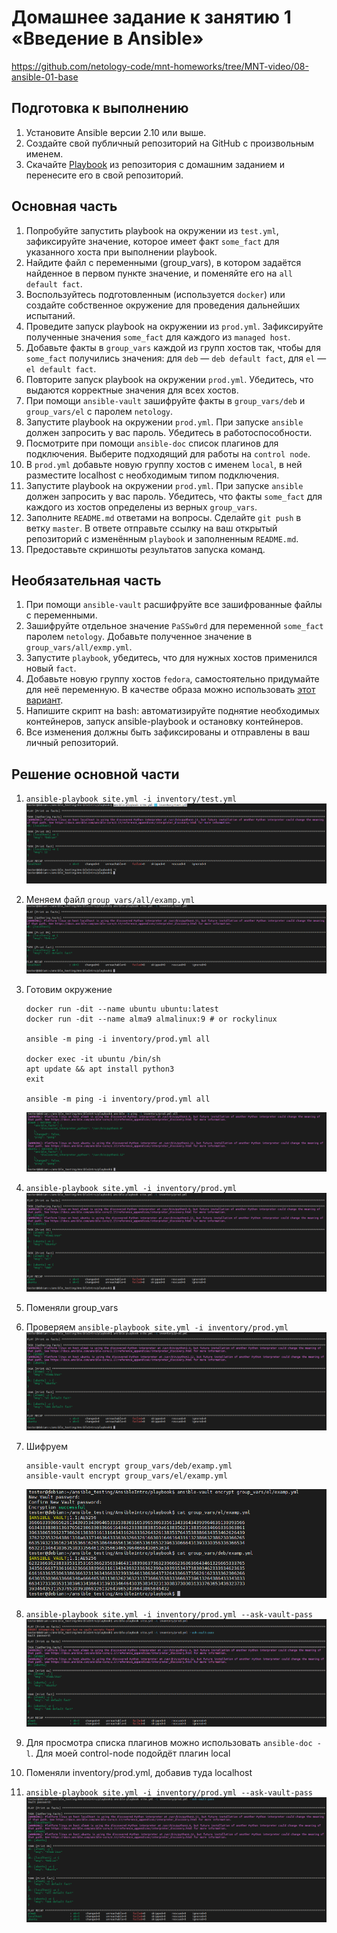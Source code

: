 # Домашнее задание к занятию 1 «Введение в Ansible»

https://github.com/netology-code/mnt-homeworks/tree/MNT-video/08-ansible-01-base

## Подготовка к выполнению

1. Установите Ansible версии 2.10 или выше.
2. Создайте свой публичный репозиторий на GitHub с произвольным именем.
3. Скачайте [Playbook](./playbook/) из репозитория с домашним заданием и перенесите его в свой репозиторий.

## Основная часть

1. Попробуйте запустить playbook на окружении из `test.yml`, зафиксируйте значение, которое имеет факт `some_fact` для указанного хоста при выполнении playbook.
2. Найдите файл с переменными (group_vars), в котором задаётся найденное в первом пункте значение, и поменяйте его на `all default fact`.
3. Воспользуйтесь подготовленным (используется `docker`) или создайте собственное окружение для проведения дальнейших испытаний.
4. Проведите запуск playbook на окружении из `prod.yml`. Зафиксируйте полученные значения `some_fact` для каждого из `managed host`.
5. Добавьте факты в `group_vars` каждой из групп хостов так, чтобы для `some_fact` получились значения: для `deb` — `deb default fact`, для `el` — `el default fact`.
6.  Повторите запуск playbook на окружении `prod.yml`. Убедитесь, что выдаются корректные значения для всех хостов.
7. При помощи `ansible-vault` зашифруйте факты в `group_vars/deb` и `group_vars/el` с паролем `netology`.
8. Запустите playbook на окружении `prod.yml`. При запуске `ansible` должен запросить у вас пароль. Убедитесь в работоспособности.
9. Посмотрите при помощи `ansible-doc` список плагинов для подключения. Выберите подходящий для работы на `control node`.
10. В `prod.yml` добавьте новую группу хостов с именем  `local`, в ней разместите localhost с необходимым типом подключения.
11. Запустите playbook на окружении `prod.yml`. При запуске `ansible` должен запросить у вас пароль. Убедитесь, что факты `some_fact` для каждого из хостов определены из верных `group_vars`.
12. Заполните `README.md` ответами на вопросы. Сделайте `git push` в ветку `master`. В ответе отправьте ссылку на ваш открытый репозиторий с изменённым `playbook` и заполненным `README.md`.
13. Предоставьте скриншоты результатов запуска команд.

## Необязательная часть

1. При помощи `ansible-vault` расшифруйте все зашифрованные файлы с переменными.
2. Зашифруйте отдельное значение `PaSSw0rd` для переменной `some_fact` паролем `netology`. Добавьте полученное значение в `group_vars/all/exmp.yml`.
3. Запустите `playbook`, убедитесь, что для нужных хостов применился новый `fact`.
4. Добавьте новую группу хостов `fedora`, самостоятельно придумайте для неё переменную. В качестве образа можно использовать [этот вариант](https://hub.docker.com/r/pycontribs/fedora).
5. Напишите скрипт на bash: автоматизируйте поднятие необходимых контейнеров, запуск ansible-playbook и остановку контейнеров.
6. Все изменения должны быть зафиксированы и отправлены в ваш личный репозиторий.


## Решение основной части

1. `ansible-playbook site.yml -i inventory/test.yml`
![task_1](./screens/task_1.png)

2. Меняем файл `group_vars/all/examp.yml`
![task_2](./screens/task_2.png)

3. Готовим окружение
    ```
    docker run -dit --name ubuntu ubuntu:latest
    docker run -dit --name alma9 almalinux:9 # or rockylinux

    ansible -m ping -i inventory/prod.yml all

    docker exec -it ubuntu /bin/sh
    apt update && apt install python3
    exit

    ansible -m ping -i inventory/prod.yml all
    ```
    ![task_3](./screens/task_3.png)

4. `ansible-playbook site.yml -i inventory/prod.yml`
![task_4](./screens/task_4.png)

5. Поменяли group_vars
6. Проверяем `ansible-playbook site.yml -i inventory/prod.yml`
    ![task_5](./screens/task_5.png)

7. Шифруем
    ```
    ansible-vault encrypt group_vars/deb/examp.yml
    ansible-vault encrypt group_vars/el/examp.yml
    ```
    ![task_7](./screens/task_7.png)

8. `ansible-playbook site.yml -i inventory/prod.yml --ask-vault-pass`
    ![task_8](./screens/task_8.png)

9. Для просмотра списка плагинов можно использовать `ansible-doc -l`. Для моей control-node подойдёт плагин local

10. Поменяли inventory/prod.yml, добавив туда localhost
11. `ansible-playbook site.yml -i inventory/prod.yml --ask-vault-pass`
    ![task_10](./screens/task_10.png)